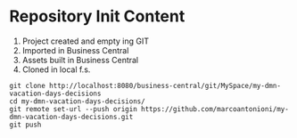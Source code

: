 Repository Init Content
=======================

1. Project created and empty ing GIT
2. Imported in Business Central
3. Assets built in Business Central
4. Cloned in local f.s.

```
git clone http://localhost:8080/business-central/git/MySpace/my-dmn-vacation-days-decisions
cd my-dmn-vacation-days-decisions/
git remote set-url --push origin https://github.com/marcoantonioni/my-dmn-vacation-days-decisions.git
git push
```

